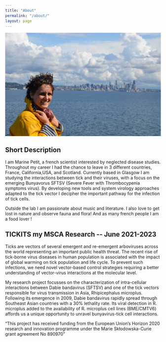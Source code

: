 ```yaml
---
title: "About"
permalink: "/about/"
layout: page
---
```

![moi a seattle](/assets/received_2407603382827522.jpeg)

## Short Description

I am Marine Petit, a french scientist interested by neglected disease studies.
Throughout my career I had the chance to leave in 3 different countries, France, California,USA, and Scotland.
Currently based in Glasgow I am studying the interactions between tick and their viruses, with a focus on the emerging Bunyavorus SFTSV (Severe Fever with Thrombocypenia symptoms virus). By developing new tools and system virology approaches adapted to the tick vector I decipher the important pathway for the infection of tick cells.

Outside the lab I am passionate about music and literature. I also love to get lost in nature and observe fauna and flora!
And as many french people I am a food lover ! 


## TICKITS my MSCA Research -- June 2021-2023

Ticks are vectors of several emergent and re-emergent arboviruses across the world representing an important public health threat. The recent rise of tick-borne virus diseases in human population is associated with the impact of global warming on tick population and life cycle. To prevent such infections, we need novel vector-based control strategies requiring a better understanding of vector-virus interactions at the molecular level.

My research project focusses on the characterization of intra-cellular interactions between Dabie bandavirus (SFTSV) and one of the tick vectors responsible for virus transmission in Asia, Rhipicephalus microplus. Following its emergence in 2009, Dabie bandavirus rapidly spread through Southeast Asian countries with a 30% lethality rate. Its viral detection in R. microplus added to the availability of R. microplus cell lines (BME/CMTV6) affords us a unique opportunity to unravel bunyavirus-tick cell interactions. 

“This project has received funding from the European Union’s Horizon 2020 research and innovation programme under the Marie Skłodowska-Curie grant agreement No 890970”



